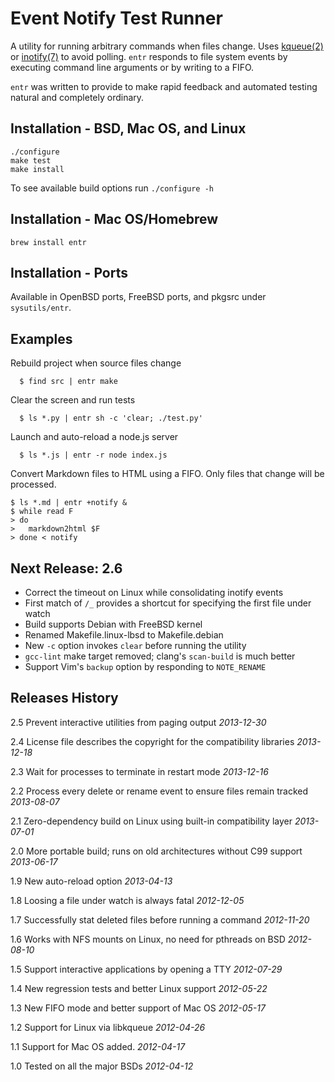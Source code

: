 Event Notify Test Runner
========================

A utility for running arbitrary commands when files change. Uses
[kqueue(2)][kqueue_2] or [inotify(7)][inotify_7] to avoid polling. `entr`
responds to file system events by executing command line arguments or by writing
to a FIFO.

`entr` was written to provide to make rapid feedback and automated testing
natural and completely ordinary.

Installation - BSD, Mac OS, and Linux
-------------------------------------

    ./configure
    make test
    make install

To see available build options run `./configure -h`

Installation - Mac OS/Homebrew
------------------------------

    brew install entr

Installation - Ports
--------------------

Available in OpenBSD ports, FreeBSD ports, and pkgsrc under `sysutils/entr`.

Examples
--------

Rebuild project when source files change

      $ find src | entr make

Clear the screen and run tests

      $ ls *.py | entr sh -c 'clear; ./test.py'

Launch and auto-reload a node.js server

      $ ls *.js | entr -r node index.js

Convert Markdown files to HTML using a FIFO. Only files that change will be
processed.

    $ ls *.md | entr +notify &
    $ while read F
    > do
    >   markdown2html $F
    > done < notify

Next Release: 2.6
-----------------

* Correct the timeout on Linux while consolidating inotify events
* First match of `/_` provides a shortcut for specifying the first file under
  watch
* Build supports Debian with FreeBSD kernel
* Renamed Makefile.linux-lbsd to Makefile.debian
* New `-c` option invokes `clear` before running the utility
* `gcc-lint` make target removed; clang's `scan-build` is much better
* Support Vim's `backup` option by responding to `NOTE_RENAME`

Releases History
----------------

2.5 Prevent interactive utilities from paging output _2013-12-30_

2.4 License file describes the copyright for the compatibility libraries _2013-12-18_

2.3 Wait for processes to terminate in restart mode _2013-12-16_

2.2 Process every delete or rename event to ensure files remain tracked _2013-08-07_

2.1 Zero-dependency build on Linux using built-in compatibility layer _2013-07-01_

2.0 More portable build; runs on old architectures without C99 support _2013-06-17_

1.9 New auto-reload option _2013-04-13_

1.8 Loosing a file under watch is always fatal _2012-12-05_

1.7 Successfully stat deleted files before running a command _2012-11-20_

1.6 Works with NFS mounts on Linux, no need for pthreads on BSD _2012-08-10_

1.5 Support interactive applications by opening a TTY _2012-07-29_

1.4 New regression tests and better Linux support _2012-05-22_

1.3 New FIFO mode and better support of Mac OS _2012-05-17_

1.2 Support for Linux via libkqueue _2012-04-26_

1.1 Support for Mac OS added. _2012-04-17_  

1.0 Tested on all the major BSDs _2012-04-12_  

[kqueue_2]: http://www.openbsd.org/cgi-bin/man.cgi?query=kqueue&manpath=OpenBSD+Current&format=html
[inotify_7]: http://man.he.net/?section=all&topic=inotify
